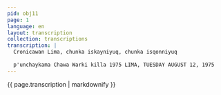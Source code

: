 ```yaml
---
pid: obj11
page: 1
language: en
layout: transcription
collection: transcriptions
transcription: |
  Cronicawan Lima, chunka iskayniyuq, chunka isqonniyuq
  
  p'unchaykama Chawa Warki killa 1975 LIMA, TUESDAY AUGUST 12, 1975
---
```


{{ page.transcription | markdownify }}
